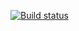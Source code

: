 [![Build status](https://ci.appveyor.com/api/projects/status/kcawh37f36e6td7l/branch/main?svg=true)](https://ci.appveyor.com/project/ZSV69/hw-zsv-bdd/branch/main)
